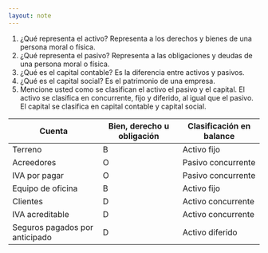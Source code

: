 ```yaml
---
layout: note
---
```


1. ¿Qué representa el activo?
Representa a los derechos y bienes de una persona moral o física.
2. ¿Qué representa el pasivo?
Representa a las obligaciones y deudas de una persona moral o física.
3. ¿Qué es el capital contable?
Es la diferencia entre activos y pasivos.
4. ¿Qué es el capital social?
Es el patrimonio de una empresa.
5. Mencione usted como se clasifican el activo el pasivo y el capital.
El activo se clasifica en concurrente, fijo y diferido, al igual que el pasivo. El capital se clasifica en capital contable y capital social.

| Cuenta| Bien, derecho u obligación | Clasificación en balance |
|-|-|-|
| Terreno                        |B|Activo fijo|
| Acreedores                     |O|Pasivo concurrente|
| IVA por pagar                  |O|Pasivo concurrente|
| Equipo de oficina              |B|Activo fijo|
| Clientes                       |D|Activo concurrente|
| IVA acreditable                |D|Activo concurrente|
| Seguros pagados por anticipado |D|Activo diferido|